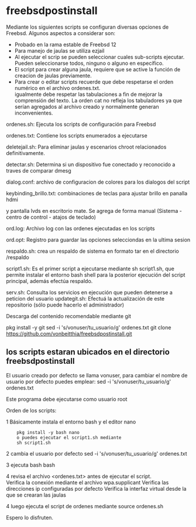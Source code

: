 # freebsdpostinstall
Mediante los siguientes scripts se configuran diversas opciones de Freebsd.  Algunos aspectos a considerar son:

- Probado en la rama estable de Freebsd 12
- Para manejo de jaulas se utiliza ezjail
- Al ejecutar el scrip se pueden seleccionar cuales sub-scripts ejecutar.  Pueden seleccionarse
  todos, ninguno o alguno en específico. 
- El script para crear alguna jaula, requiere que se active la función de creacion de 
  jaulas previamente.
- Para crear o editar scripts recuerde que debe respetarse el orden numérico en el archivo ordenes.txt.  
  igualmente debe respetar las tabulaciones a fin de mejorar la comprensión del texto.
  La orden cat no refleja los tabuladores ya que serían agregados al archivo creado y normalmente
  generan inconvenientes.
  
ordenes.sh: Ejecuta los scripts de configuración para Freebsd

ordenes.txt: Contiene los scripts enumerados a ejecutarse

deletejail.sh:  Para eliminar jaulas y escenarios chroot relacionados definitivamente.  

detectar.sh: Determina si un dispositivo fue conectado y reconocido a traves de comparar dmesg

dialog.conf: archivo de configuracion de colores para los dialogos del script

keybinding_brillo.txt: combinaciones de teclas para ajustar brillo en panalla hdmi 

y pantalla lvds en escritorio mate.  Se agrega de forma manual (Sistema - centro de control - atajos de teclado)

ord.log: Archivo log con las ordenes ejecutadas en los scripts

ord.opt: Registro para guardar las opciones selecciondas en la ultima sesion

respaldo.sh: crea un respaldo de sistema en formato tar en el directorio /respaldo

script1.sh: Es el primer script a ejecutarse mediante sh script1.sh, que permite 
instalar el entorno bash shell para la posterior ejecución del script principal, además efectúa respaldo.

serv.sh: Consulta los servicios en ejecución que pueden detenerse a peticion del usuario
updategit.sh:  Efectuá la actualización de este repositorio (sólo puede hacerlo el administrador)

Descarga del contenido
recomendable mediante git

pkg install -y git
sed -i 's/vonuser/tu_usuario/g' ordenes.txt
git clone https://github.com/vonbeitthia/freebsdpostinstall.git

los scripts estaran ubicados en el directorio freebsdpostinstall
----------------------------------------------------------------


El usuario creado por defecto se llama vonuser, para cambiar el nombre de 
usuario por defecto puedes emplear:
		sed -i 's/vonuser/tu_usuario/g' ordenes.txt


Este programa debe ejecutarse como usuario root

Orden de los scripts:

1 Básicamente instala el entorno bash y el editor nano

		pkg install -y bash nano 
		o puedes ejecutar el script1.sh mediante
		sh script1.sh

2 cambia el usuario por defecto
		sed -i 's/vonuser/tu_usuario/g' ordenes.txt

3 ejecuta bash
		bash

4 revisa el archivo <ordenes.txt> antes de ejecutar el script.  
	Verifica la conexión mediante el archivo wpa.supplicant
	Verifica las direcciones ip configuradas por defecto
	Verifica la interfaz virtual desde la que se crearan las jaulas


4 luego ejecuta el script de ordenes mediante
		source ordenes.sh

Espero lo disfruten.
